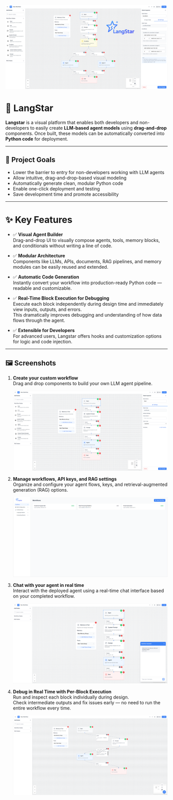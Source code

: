 ![LangStart Project Logo](./ReadMe/langstar_start.png)

# 🌟 LangStar

**Langstar** is a visual platform that enables both developers and non-developers to easily create **LLM-based agent models** using **drag-and-drop** components. Once built, these models can be automatically converted into **Python code** for deployment.

---

## 🎯 Project Goals

- Lower the barrier to entry for non-developers working with LLM agents  
- Allow intuitive, drag-and-drop-based visual modeling  
- Automatically generate clean, modular Python code  
- Enable one-click deployment and testing  
- Save development time and promote accessibility

---

# ✨ Key Features

- ✅ **Visual Agent Builder**  
  Drag-and-drop UI to visually compose agents, tools, memory blocks, and conditionals without writing a line of code.

- ✅ **Modular Architecture**  
  Components like LLMs, APIs, documents, RAG pipelines, and memory modules can be easily reused and extended.

- ✅ **Automatic Code Generation**  
  Instantly convert your workflow into production-ready Python code — readable and customizable.

- ✅ **Real-Time Block Execution for Debugging**  
  Execute each block independently during design time and immediately view inputs, outputs, and errors.  
  This dramatically improves debugging and understanding of how data flows through the agent.

- ✅ **Extensible for Developers**  
  For advanced users, Langstar offers hooks and customization options for logic and code injection.

---

## 🖼️ Screenshots
1. **Create your custom workflow**  
   Drag and drop components to build your own LLM agent pipeline.

   ![Create Workflow](./ReadMe/langstar.png)

2. **Manage workflows, API keys, and RAG settings**  
   Organize and configure your agent flows, keys, and retrieval-augmented generation (RAG) options.

   ![Manage Settings](./ReadMe/langstar2.png)

3. **Chat with your agent in real time**  
   Interact with the deployed agent using a real-time chat interface based on your completed workflow.

   ![Chat Interface](./ReadMe/langstar3.png)

4. **Debug in Real Time with Per-Block Execution**  
   Run and inspect each block individually during design.  
   Check intermediate outputs and fix issues early — no need to run the entire workflow every time.

   ![Debug Block](./ReadMe/langstar4.png)